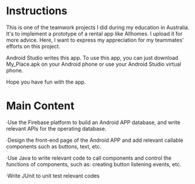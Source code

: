 # Instructions
This is one of the teamwork projects I did during my education in Australia. It's to implement a prototype of a rental app like Allhomes. I upload it for more advice. Here, I want to express my appreciation for my teammates' efforts on this project.

Android Studio writes this app. To use this app, you can just download My_Place.apk on your Android phone or use your Android Studio virtual phone.

Hope you have fun with the app.

# Main Content
·Use the Firebase platform to build an Android APP database, and write relevant APIs for the operating database.

·Design the front-end page of the Android APP and add relevant callable components such as buttons, text, etc.

·Use Java to write relevant code to call components and control the functions of components, such as: creating button listening events, etc.

·Write JUnit to unit test relevant codes
